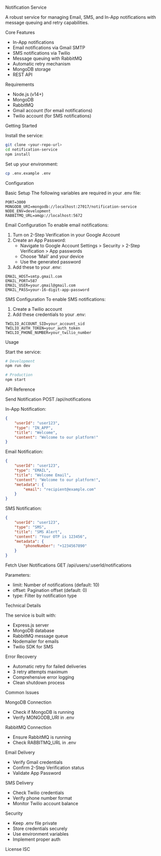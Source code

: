 Notification Service

A robust service for managing Email, SMS, and In-App notifications with message queuing and retry capabilities.

Core Features
- In-App notifications
- Email notifications via Gmail SMTP
- SMS notifications via Twilio
- Message queuing with RabbitMQ
- Automatic retry mechanism
- MongoDB storage
- REST API

Requirements
- Node.js (v14+)
- MongoDB
- RabbitMQ
- Gmail account (for email notifications)
- Twilio account (for SMS notifications)

Getting Started

Install the service:
```bash
git clone <your-repo-url>
cd notification-service
npm install
```

Set up your environment:
```bash
cp .env.example .env
```

Configuration

Basic Setup
The following variables are required in your .env file:
```env
PORT=3000
MONGODB_URI=mongodb://localhost:27017/notification-service
NODE_ENV=development
RABBITMQ_URL=amqp://localhost:5672
```

Email Configuration
To enable email notifications:
1. Turn on 2-Step Verification in your Google Account
2. Create an App Password:
   - Navigate to Google Account Settings > Security > 2-Step Verification > App passwords
   - Choose 'Mail' and your device
   - Use the generated password
3. Add these to your .env:
```env
EMAIL_HOST=smtp.gmail.com
EMAIL_PORT=587
EMAIL_USER=your.gmail@gmail.com
EMAIL_PASS=your-16-digit-app-password
```

SMS Configuration
To enable SMS notifications:
1. Create a Twilio account
2. Add these credentials to your .env:
```env
TWILIO_ACCOUNT_SID=your_account_sid
TWILIO_AUTH_TOKEN=your_auth_token
TWILIO_PHONE_NUMBER=your_twilio_number
```

Usage

Start the service:
```bash
# Development
npm run dev

# Production
npm start
```

API Reference

Send Notification
POST /api/notifications

In-App Notification:
```json
{
    "userId": "user123",
    "type": "IN_APP",
    "title": "Welcome",
    "content": "Welcome to our platform!"
}
```

Email Notification:
```json
{
    "userId": "user123",
    "type": "EMAIL",
    "title": "Welcome Email",
    "content": "Welcome to our platform!",
    "metadata": {
        "email": "recipient@example.com"
    }
}
```

SMS Notification:
```json
{
    "userId": "user123",
    "type": "SMS",
    "title": "SMS Alert",
    "content": "Your OTP is 123456",
    "metadata": {
        "phoneNumber": "+1234567890"
    }
}
```

Fetch User Notifications
GET /api/users/:userId/notifications

Parameters:
- limit: Number of notifications (default: 10)
- offset: Pagination offset (default: 0)
- type: Filter by notification type

Technical Details

The service is built with:
- Express.js server
- MongoDB database
- RabbitMQ message queue
- Nodemailer for emails
- Twilio SDK for SMS

Error Recovery
- Automatic retry for failed deliveries
- 3 retry attempts maximum
- Comprehensive error logging
- Clean shutdown process

Common Issues

MongoDB Connection
- Check if MongoDB is running
- Verify MONGODB_URI in .env

RabbitMQ Connection
- Ensure RabbitMQ is running
- Check RABBITMQ_URL in .env

Email Delivery
- Verify Gmail credentials
- Confirm 2-Step Verification status
- Validate App Password

SMS Delivery
- Check Twilio credentials
- Verify phone number format
- Monitor Twilio account balance

Security
- Keep .env file private
- Store credentials securely
- Use environment variables
- Implement proper auth

License
ISC 